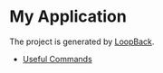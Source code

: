# My Application

The project is generated by [LoopBack](http://loopback.io).

* [Useful Commands](https://github.com/kapit4n/angular-ball/wiki/Useful-Commands)
